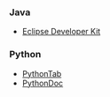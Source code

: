 ### <span id="learn">Java</span>  
- <a href="http://www.eclipse.org/" type="text/html" target="_blank">Eclipse Developer Kit</a>  


### <span id="learn">Python</span>  
- <a href="https://www.pythontab.com/" type="text/html" target="_blank">PythonTab</a>  
- <a href="http://www.pythondoc.com/" type="text/html" target="_blank">PythonDoc</a>  
